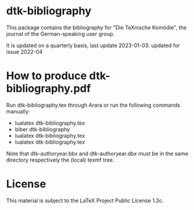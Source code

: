 # dtk-bibliography

This package contains the bibliography for "Die TeXnische Komödie", the journal
of the German-speaking user group.

It is updated on a quarterly basis, last update 2023-01-03: updated for issue
2022-04

# How to produce dtk-bibliography.pdf

Run dtk-bibliography.tex through Arara or run the following commands manually:

* lualatex dtk-bibliography.tex
* biber dtk-bibliography
* lualatex dtk-bibliography.tex
* lualatex dtk-bibliography.tex

Note that dtk-authoryear.bbx and dtk-authoryear.dbx must be in the same directory
respectively the (local) texmf tree.

# License 

This material is subject to the LaTeX Project Public License 1.3c.
